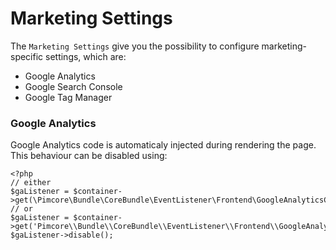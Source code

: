 # Marketing Settings

The `Marketing Settings` give you the possibility to configure marketing-specific settings, which are:
- Google Analytics
- Google Search Console
- Google Tag Manager


### Google Analytics
Google Analytics code is automaticaly injected during rendering the page.
This behaviour can be disabled using:

```
<?php
// either
$gaListener = $container->get(\Pimcore\Bundle\CoreBundle\EventListener\Frontend\GoogleAnalyticsCodeListener::class);
// or
$gaListener = $container->get('Pimcore\\Bundle\\CoreBundle\\EventListener\\Frontend\\GoogleAnalyticsCodeListener');
$gaListener->disable();
```
